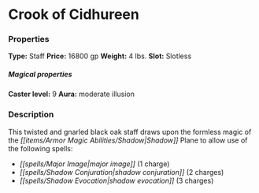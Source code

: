 ﻿---
Title: "Crook of Cidhureen"
Type: "Staff"
Price: "16800 gp"
Weight: "4 lbs."
Slot: "Slotless"
Caster level: "9"
Aura: "moderate illusion"
Description: |
  "This twisted and gnarled black oak staff draws upon the formless magic of the Shadow Plane to allow use of the following spells:
  In addition, the staff can further influence _shadow conjuration_ and _shadow evocation_ spells, whether cast from the staff or the wielder's daily allotment of spells, without increasing the spell's level. By expending extra charges, the wielder can increase the shadowy substance used to form such spells by +10% per charge, up to a maximum of +50%. Using the staff for this purpose does not increase the casting time of these spells."
Crafting cost: "8400 gp"
Sources: "['Realm of the Fellnight Queen']"
---

# Crook of Cidhureen

### Properties

**Type:** Staff **Price:** 16800 gp **Weight:** 4 lbs. **Slot:** Slotless

##### Magical properties

**Caster level:** 9 **Aura:** moderate illusion

### Description

This twisted and gnarled black oak staff draws upon the formless magic of the _[[items/Armor Magic Abilities/Shadow|Shadow]]_ Plane to allow use of the following spells:

* _[[spells/Major Image|major image]]_ (1 charge)
* _[[spells/Shadow Conjuration|shadow conjuration]]_ (2 charges)
* _[[spells/Shadow Evocation|shadow evocation]]_ (3 charges)